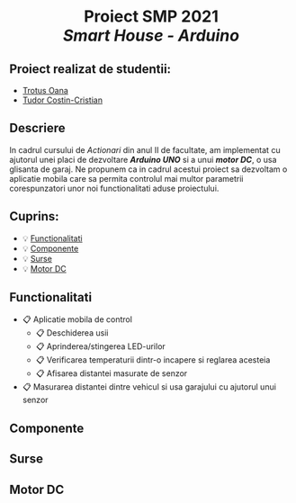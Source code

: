 #  <p align="center"> **Proiect SMP 2021** <br>  *Smart House - Arduino* <br/>

## Proiect realizat de studentii:
- [Trotus Oana](https://github.com/OanaTrotus)
- [Tudor Costin-Cristian](https://github.com/TudorCostinCristian)

## Descriere
In cadrul cursului de *Actionari* din anul II de facultate, am implementat cu ajutorul unei placi de dezvoltare ***Arduino UNO*** si a unui ***motor DC***, o usa glisanta de garaj. Ne propunem ca in cadrul acestui proiect sa dezvoltam o aplicatie mobila care sa permita controlul mai multor parametrii corespunzatori unor noi functionalitati aduse proiectului.

## Cuprins:
 - :bulb: [Functionalitati](#F)
 - :bulb: [Componente](#C)
 - :bulb: [Surse](#S)
 - :bulb: [Motor DC](#DC)

 ## Functionalitati <a name="D"></a>
 - :clipboard: Aplicatie mobila de control
   - :clipboard: Deschiderea usii 
   - :clipboard: Aprinderea/stingerea LED-urilor
   - :clipboard: Verificarea temperaturii dintr-o incapere si reglarea acesteia
   - :clipboard: Afisarea distantei masurate de senzor
 - :clipboard: Masurarea distantei dintre vehicul si usa garajului cu ajutorul unui senzor 

 ## Componente      <a name="C"></a>
 ## Surse           <a name="S"></a>
 ## Motor DC        <a name="DC"></a>




